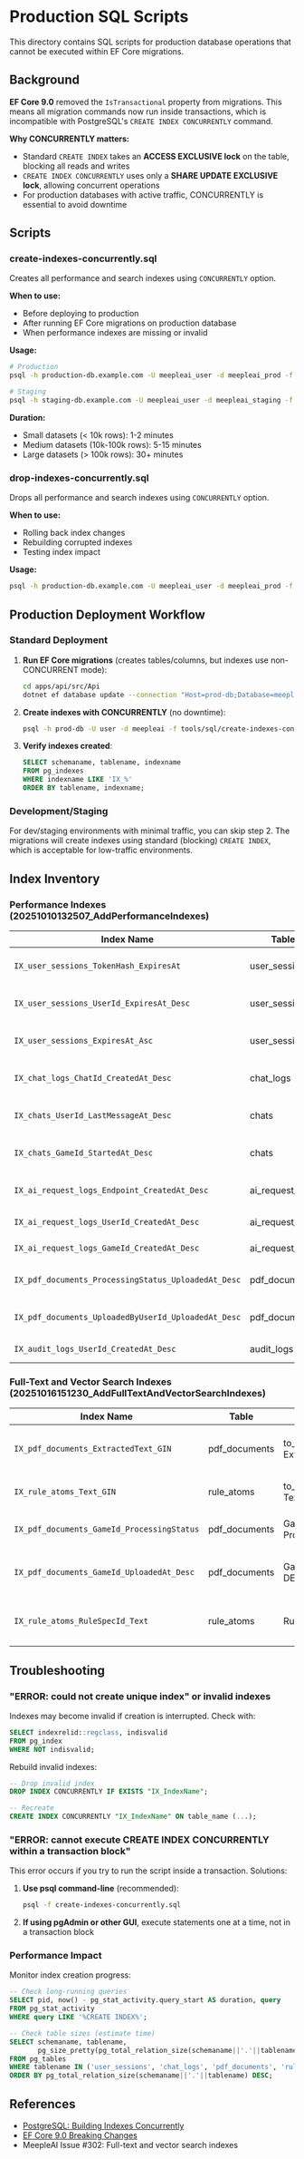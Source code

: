 # Production SQL Scripts

This directory contains SQL scripts for production database operations that cannot be executed within EF Core migrations.

## Background

**EF Core 9.0** removed the `IsTransactional` property from migrations. This means all migration commands now run inside transactions, which is incompatible with PostgreSQL's `CREATE INDEX CONCURRENTLY` command.

**Why CONCURRENTLY matters:**
- Standard `CREATE INDEX` takes an **ACCESS EXCLUSIVE lock** on the table, blocking all reads and writes
- `CREATE INDEX CONCURRENTLY` uses only a **SHARE UPDATE EXCLUSIVE lock**, allowing concurrent operations
- For production databases with active traffic, CONCURRENTLY is essential to avoid downtime

## Scripts

### create-indexes-concurrently.sql

Creates all performance and search indexes using `CONCURRENTLY` option.

**When to use:**
- Before deploying to production
- After running EF Core migrations on production database
- When performance indexes are missing or invalid

**Usage:**
```bash
# Production
psql -h production-db.example.com -U meepleai_user -d meepleai_prod -f create-indexes-concurrently.sql

# Staging
psql -h staging-db.example.com -U meepleai_user -d meepleai_staging -f create-indexes-concurrently.sql
```

**Duration:**
- Small datasets (< 10k rows): 1-2 minutes
- Medium datasets (10k-100k rows): 5-15 minutes
- Large datasets (> 100k rows): 30+ minutes

### drop-indexes-concurrently.sql

Drops all performance and search indexes using `CONCURRENTLY` option.

**When to use:**
- Rolling back index changes
- Rebuilding corrupted indexes
- Testing index impact

**Usage:**
```bash
psql -h production-db.example.com -U meepleai_user -d meepleai_prod -f drop-indexes-concurrently.sql
```

## Production Deployment Workflow

### Standard Deployment

1. **Run EF Core migrations** (creates tables/columns, but indexes use non-CONCURRENT mode):
   ```bash
   cd apps/api/src/Api
   dotnet ef database update --connection "Host=prod-db;Database=meepleai;..."
   ```

2. **Create indexes with CONCURRENTLY** (no downtime):
   ```bash
   psql -h prod-db -U user -d meepleai -f tools/sql/create-indexes-concurrently.sql
   ```

3. **Verify indexes created**:
   ```sql
   SELECT schemaname, tablename, indexname
   FROM pg_indexes
   WHERE indexname LIKE 'IX_%'
   ORDER BY tablename, indexname;
   ```

### Development/Staging

For dev/staging environments with minimal traffic, you can skip step 2. The migrations will create indexes using standard (blocking) `CREATE INDEX`, which is acceptable for low-traffic environments.

## Index Inventory

### Performance Indexes (20251010132507_AddPerformanceIndexes)

| Index Name | Table | Columns | Type | Purpose |
|------------|-------|---------|------|---------|
| `IX_user_sessions_TokenHash_ExpiresAt` | user_sessions | TokenHash, ExpiresAt DESC | Partial | Session validation hot path |
| `IX_user_sessions_UserId_ExpiresAt_Desc` | user_sessions | UserId, ExpiresAt DESC | Partial | Active sessions lookup |
| `IX_user_sessions_ExpiresAt_Asc` | user_sessions | ExpiresAt ASC | Standard | Session cleanup queries |
| `IX_chat_logs_ChatId_CreatedAt_Desc` | chat_logs | ChatId, CreatedAt DESC | Standard | Chat message pagination |
| `IX_chats_UserId_LastMessageAt_Desc` | chats | UserId, LastMessageAt DESC | Standard | Recent chats dashboard |
| `IX_chats_GameId_StartedAt_Desc` | chats | GameId, StartedAt DESC | Standard | Game-specific chats |
| `IX_ai_request_logs_Endpoint_CreatedAt_Desc` | ai_request_logs | Endpoint, CreatedAt DESC | Standard | Endpoint performance tracking |
| `IX_ai_request_logs_UserId_CreatedAt_Desc` | ai_request_logs | UserId, CreatedAt DESC | Partial | User activity tracking |
| `IX_ai_request_logs_GameId_CreatedAt_Desc` | ai_request_logs | GameId, CreatedAt DESC | Partial | Game usage analytics |
| `IX_pdf_documents_ProcessingStatus_UploadedAt_Desc` | pdf_documents | ProcessingStatus, UploadedAt DESC | Standard | PDF processing status |
| `IX_pdf_documents_UploadedByUserId_UploadedAt_Desc` | pdf_documents | UploadedByUserId, UploadedAt DESC | Standard | User's uploaded PDFs |
| `IX_audit_logs_UserId_CreatedAt_Desc` | audit_logs | UserId, CreatedAt DESC | Partial | Security monitoring |

### Full-Text and Vector Search Indexes (20251016151230_AddFullTextAndVectorSearchIndexes)

| Index Name | Table | Columns | Type | Purpose |
|------------|-------|---------|------|---------|
| `IX_pdf_documents_ExtractedText_GIN` | pdf_documents | to_tsvector('english', ExtractedText) | GIN | Full-text search on PDF content |
| `IX_rule_atoms_Text_GIN` | rule_atoms | to_tsvector('english', Text) | GIN | Full-text search on rules |
| `IX_pdf_documents_GameId_ProcessingStatus` | pdf_documents | GameId, ProcessingStatus | Standard | Filtered PDF listing |
| `IX_pdf_documents_GameId_UploadedAt_Desc` | pdf_documents | GameId, UploadedAt DESC | Standard | Recent PDFs per game |
| `IX_rule_atoms_RuleSpecId_Text` | rule_atoms | RuleSpecId, Text | Standard | Spec-scoped rule search |

## Troubleshooting

### "ERROR: could not create unique index" or invalid indexes

Indexes may become invalid if creation is interrupted. Check with:

```sql
SELECT indexrelid::regclass, indisvalid
FROM pg_index
WHERE NOT indisvalid;
```

Rebuild invalid indexes:

```sql
-- Drop invalid index
DROP INDEX CONCURRENTLY IF EXISTS "IX_IndexName";

-- Recreate
CREATE INDEX CONCURRENTLY "IX_IndexName" ON table_name (...);
```

### "ERROR: cannot execute CREATE INDEX CONCURRENTLY within a transaction block"

This error occurs if you try to run the script inside a transaction. Solutions:

1. **Use psql command-line** (recommended):
   ```bash
   psql -f create-indexes-concurrently.sql
   ```

2. **If using pgAdmin or other GUI**, execute statements one at a time, not in a transaction block

### Performance Impact

Monitor index creation progress:

```sql
-- Check long-running queries
SELECT pid, now() - pg_stat_activity.query_start AS duration, query
FROM pg_stat_activity
WHERE query LIKE '%CREATE INDEX%';

-- Check table sizes (estimate time)
SELECT schemaname, tablename,
       pg_size_pretty(pg_total_relation_size(schemaname||'.'||tablename)) AS size
FROM pg_tables
WHERE tablename IN ('user_sessions', 'chat_logs', 'pdf_documents', 'rule_atoms', 'ai_request_logs', 'audit_logs')
ORDER BY pg_total_relation_size(schemaname||'.'||tablename) DESC;
```

## References

- [PostgreSQL: Building Indexes Concurrently](https://www.postgresql.org/docs/current/sql-createindex.html#SQL-CREATEINDEX-CONCURRENTLY)
- [EF Core 9.0 Breaking Changes](https://learn.microsoft.com/en-us/ef/core/what-is-new/ef-core-9.0/breaking-changes)
- MeepleAI Issue #302: Full-text and vector search indexes
